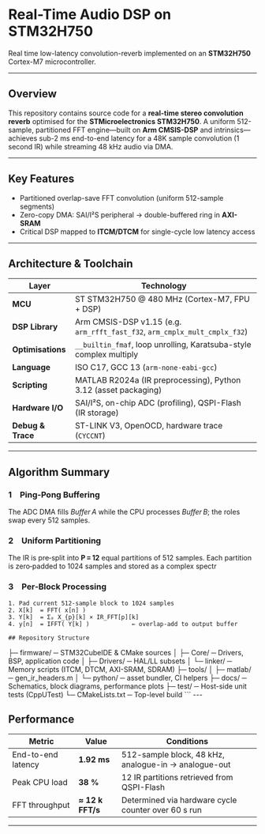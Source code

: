 # Real-Time Audio DSP on STM32H750

Real time low-latency convolution-reverb implemented on an **STM32H750** Cortex-M7 microcontroller.

---

## Overview
This repository contains source code for a **real-time stereo convolution reverb** optimised for the **STMicroelectronics STM32H750**. A uniform 512-sample, partitioned FFT engine—built on **Arm CMSIS-DSP** and intrinsics—achieves sub-2 ms end-to-end latency for a 48K sample convolution (1 second IR) while streaming 48 kHz audio via DMA.

---

## Key Features
- Partitioned overlap-save FFT convolution (uniform 512-sample segments)
- Zero-copy DMA: SAI/I²S peripheral → double-buffered ring in **AXI-SRAM**
- Critical DSP mapped to **ITCM/DTCM** for single-cycle low latency access

---

## Architecture & Toolchain
| Layer | Technology |
|-------|------------|
| **MCU** | ST STM32H750 @ 480 MHz (Cortex-M7, FPU + DSP) |
| **DSP Library** | Arm CMSIS-DSP v1.15 (e.g. `arm_rfft_fast_f32`, `arm_cmplx_mult_cmplx_f32`) |
| **Optimisations** | `__builtin_fmaf`, loop unrolling, Karatsuba-style complex multiply |
| **Language** | ISO C17, GCC 13 (`arm-none-eabi-gcc`) |
| **Scripting** | MATLAB R2024a (IR preprocessing), Python 3.12 (asset packaging) |
| **Hardware I/O** | SAI/I²S, on-chip ADC (profiling), QSPI-Flash (IR storage)|
| **Debug & Trace** | ST-LINK V3, OpenOCD, hardware trace (`CYCCNT`)

---

## Algorithm Summary
### 1 Ping‑Pong Buffering
The ADC DMA fills _Buffer A_ while the CPU processes _Buffer B_; the roles swap every 512 samples.

### 2 Uniform Partitioning
The IR is pre‑split into **P = 12** equal partitions of 512 samples. Each partition is zero‑padded to 1024 samples and stored as a complex spectr

### 3 Per‑Block Processing
```text
1. Pad current 512‑sample block to 1024 samples
2. X[k]  = FFT( x[n] )
3. Y[k]  = Σₚ X_{p}[k] × IR_FFT[p][k]
4. y[n]  = IFFT( Y[k] )            ← overlap‑add to output buffer

## Repository Structure
```
<repo>
├─ firmware/          ─ STM32CubeIDE & CMake sources
│  ├─ Core/           ─ Drivers, BSP, application code
│  ├─ Drivers/        ─ HAL/LL subsets
│  └─ linker/         ─ Memory scripts (ITCM, DTCM, AXI-SRAM, SDRAM)
├─ tools/
│  ├─ matlab/         ─ gen_ir_headers.m
│  └─ python/         ─ asset bundler, CI helpers
├─ docs/              ─ Schematics, block diagrams, performance plots
├─ test/              ─ Host-side unit tests (CppUTest)
└─ CMakeLists.txt     ─ Top-level build
```
---

## Performance
| Metric | Value | Conditions |
|--------|-------|------------|
| End-to-end latency | **1.92 ms** | 512-sample block, 48 kHz, analogue-in → analogue-out |
| Peak CPU load | **38 %** | 12 IR partitions retrieved from QSPI-Flash |
| FFT throughput | **≈ 12 k FFT/s** | Determined via hardware cycle counter over 60 s run |

---
